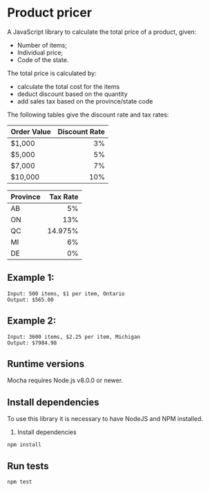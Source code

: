 # Product pricer

A JavaScript library to calculate the total price of a product, given:

* Number of items;
* Individual price;
* Code of the state.

The total price is calculated by:
 
* calculate the total cost for the items
* deduct discount based on the quantity
* add sales tax based on the province/state code
 
The following tables give the discount rate and tax rates:
 
| Order Value | Discount Rate |
| ------------- |-------------:|
| $1,000        | 3% |
| $5,000        | 5% |
| $7,000        | 7% |
| $10,000       | 10% |
 
| Province | Tax Rate |
| ------------- |-------------:|
| AB | 5% |
| ON | 13% |
| QC | 14.975% |
| MI | 6% |
| DE | 0% |
 
## Example 1:
 
```
Input: 500 items, $1 per item, Ontario
Output: $565.00
```

## Example 2:
 
```
Input: 3600 items, $2.25 per item, Michigan
Output: $7984.98
```

## Runtime versions

Mocha requires Node.js v8.0.0 or newer.

## Install dependencies

To use this library it is necessary to have NodeJS and NPM installed.

1. Install dependencies

```
npm install
```

## Run tests

```
npm test
```
